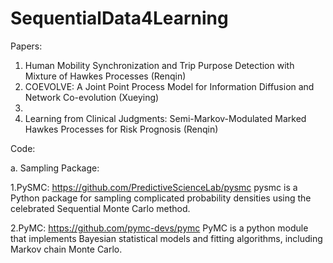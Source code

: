 # SequentialData4Learning
Papers:
1. Human Mobility Synchronization and Trip Purpose Detection with Mixture of Hawkes Processes (Renqin)
2. COEVOLVE: A Joint Point Process Model for Information Diffusion and Network Co-evolution (Xueying)
3. 
4. Learning from Clinical Judgments: Semi-Markov-Modulated Marked Hawkes Processes for Risk Prognosis (Renqin)

Code:

a. Sampling Package:

1.PySMC: https://github.com/PredictiveScienceLab/pysmc pysmc is a Python package for sampling complicated probability densities using the celebrated Sequential Monte Carlo method.

2.PyMC: https://github.com/pymc-devs/pymc PyMC is a python module that implements Bayesian statistical models and fitting algorithms, including Markov chain Monte Carlo.
